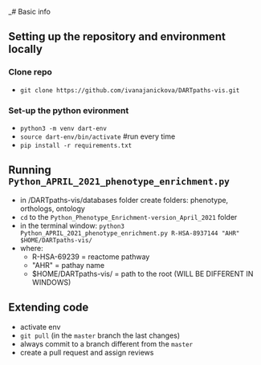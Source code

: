 _# Basic info

## Setting up the repository and environment locally
### Clone repo
* `git clone https://github.com/ivanajanickova/DARTpaths-vis.git`
### Set-up the python evironment
* `python3 -m venv dart-env`
* `source dart-env/bin/activate`   #run every time
* `pip install -r requirements.txt`

## Running `Python_APRIL_2021_phenotype_enrichment.py`
* in /DARTpaths-vis/databases folder create folders: phenotype, orthologs, ontology
* `cd` to the `Python_Phenotype_Enrichment-version_April_2021` folder
* in the terminal window: `python3 Python_APRIL_2021_phenotype_enrichment.py R-HSA-8937144 "AHR" $HOME/DARTpaths-vis/`
* where: 
  * R-HSA-69239 = reactome pathway
  * "AHR" = pathay name
  * $HOME/DARTpaths-vis/ = path to the root (WILL BE DIFFERENT IN WINDOWS)

## Extending code
* activate env
* `git pull` (in the `master` branch the last changes)
*  always commit to a branch different from the `master` 
*  create a pull request and assign reviews 
